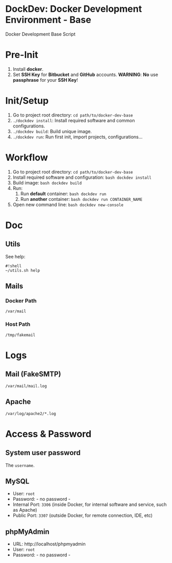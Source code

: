 # DockDev: Docker Development Environment - Base
Docker Development Base Script

# Pre-Init

1. Install **docker**.
2. Set **SSH Key** for **Bitbucket** and **GitHub** accounts. **WARNING**: **No** use **passphrase** for your **SSH Key**!

# Init/Setup

1. Go to project root directory: `cd path/to/docker-dev-base`
2. `./dockdev install`: Install required software and common configurations.
3. `./dockdev build`: Build unique image.
4. `./dockdev run`: Run first init, import projects, configurations...

# Workflow

1. Go to project root directory: `cd path/to/docker-dev-base`
2. Install required software and configuration: `bash dockdev install`
3. Build image: `bash dockdev build`
4. Run:
    1. Run **default** container: `bash dockdev run`
    2. Run **another** container: `bash dockdev run CONTAINER_NAME`
5. Open new command line: `bash dockdev new-console`

# Doc

## Utils

See help:

```
#!shell
~/utils.sh help
```

## Mails

### Docker Path

`/var/mail`

### Host Path

`/tmp/fakemail`

# Logs

## Mail (FakeSMTP)

`/var/mail/mail.log`

## Apache

`/var/log/apache2/*.log`

# Access & Password

## System user password

The `username`.

## MySQL

* User: `root`
* Password: - no password -
* Internal Port: `3306` (inside Docker, for internal software and service, such as Apache)
* Public Port: `3307` (outside Docker, for remote connection, IDE, etc)

## phpMyAdmin

* URL: http://localhost/phpmyadmin
* User: `root`
* Password: - no password -
